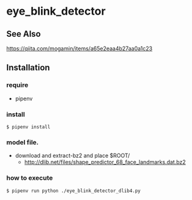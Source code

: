 # eye_blink_detector

## See Also
https://qiita.com/mogamin/items/a65e2eaa4b27aa0a1c23


## Installation
### require
* pipenv

### install
`$ pipenv install`

### model file.
* download and extract-bz2 and place $ROOT/
    * http://dlib.net/files/shape_predictor_68_face_landmarks.dat.bz2


### how to execute
```
$ pipenv run python ./eye_blink_detector_dlib4.py
```
